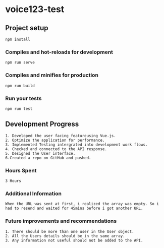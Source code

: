 # voice123-test

## Project setup
```
npm install
```

### Compiles and hot-reloads for development
```
npm run serve
```

### Compiles and minifies for production
```
npm run build
```

### Run your tests
```
npm run test
```
## Development Progress
```
1. Developed the user facing featureusing Vue.js.
2. Optimize the application for performance.
3. Implemented Testing intergrated into development work flows.
4. Checked and connected to the API response.
5. Designed the User interface.
6.Created a repo on GitHub and pushed.
```

### Hours Spent
```
3 Hours
```
### Additional Information
```
When the URL was sent at first, i realized the array was empty. So i had to resend and waited for 45mins before i got another URL.
````
### Future improvements and recommendations
```
1. There should be more than one user in the User object.
2. All the Users details should be in the same array.
3. Any information not useful should not be added to the API.
```
